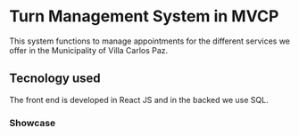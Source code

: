 # Turn Management System in MVCP

This system functions to manage appointments for the different services we offer in the Municipality of Villa Carlos Paz.

## Tecnology used

The front end is developed in React JS and in the backed we use SQL.

### Showcase

